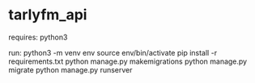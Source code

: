 # tarlyfm_api
requires: python3

run:
python3 -m venv env
source env/bin/activate
pip install -r requirements.txt
python manage.py makemigrations
python manage.py migrate
python manage.py runserver
